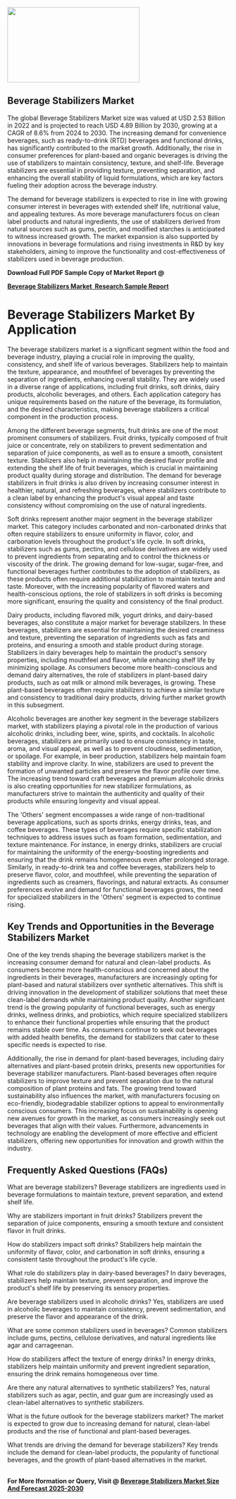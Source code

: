 <p><img class="alignnone size-medium wp-image-20088" src="https://ffe5etoiles.com/wp-content/uploads/2024/12/MST1-300x171.png" alt="" width="300" height="171" /></p><p> <h2>Beverage Stabilizers Market </h2><p>The global Beverage Stabilizers Market size was valued at USD 2.53 Billion in 2022 and is projected to reach USD 4.89 Billion by 2030, growing at a CAGR of 8.6% from 2024 to 2030. The increasing demand for convenience beverages, such as ready-to-drink (RTD) beverages and functional drinks, has significantly contributed to the market growth. Additionally, the rise in consumer preferences for plant-based and organic beverages is driving the use of stabilizers to maintain consistency, texture, and shelf-life. Beverage stabilizers are essential in providing texture, preventing separation, and enhancing the overall stability of liquid formulations, which are key factors fueling their adoption across the beverage industry.</p><p>The demand for beverage stabilizers is expected to rise in line with growing consumer interest in beverages with extended shelf life, nutritional value, and appealing textures. As more beverage manufacturers focus on clean label products and natural ingredients, the use of stabilizers derived from natural sources such as gums, pectin, and modified starches is anticipated to witness increased growth. The market expansion is also supported by innovations in beverage formulations and rising investments in R&D by key stakeholders, aiming to improve the functionality and cost-effectiveness of stabilizers used in beverage production.</p></p><p><strong>Download Full PDF Sample Copy of Market Report @</strong></p><p><strong><a href="https://www.verifiedmarketreports.com/download-sample/?rid=643604&utm_source=Sites-google&utm_medium=265" target="_blank">Beverage Stabilizers Market &nbsp;Research Sample Report</a></strong></p><p><h1>Beverage Stabilizers Market By Application</h1><p>The beverage stabilizers market is a significant segment within the food and beverage industry, playing a crucial role in improving the quality, consistency, and shelf life of various beverages. Stabilizers help to maintain the texture, appearance, and mouthfeel of beverages by preventing the separation of ingredients, enhancing overall stability. They are widely used in a diverse range of applications, including fruit drinks, soft drinks, dairy products, alcoholic beverages, and others. Each application category has unique requirements based on the nature of the beverage, its formulation, and the desired characteristics, making beverage stabilizers a critical component in the production process.</p><p>Among the different beverage segments, fruit drinks are one of the most prominent consumers of stabilizers. Fruit drinks, typically composed of fruit juice or concentrate, rely on stabilizers to prevent sedimentation and separation of juice components, as well as to ensure a smooth, consistent texture. Stabilizers also help in maintaining the desired flavor profile and extending the shelf life of fruit beverages, which is crucial in maintaining product quality during storage and distribution. The demand for beverage stabilizers in fruit drinks is also driven by increasing consumer interest in healthier, natural, and refreshing beverages, where stabilizers contribute to a clean label by enhancing the product's visual appeal and taste consistency without compromising on the use of natural ingredients.</p><p>Soft drinks represent another major segment in the beverage stabilizer market. This category includes carbonated and non-carbonated drinks that often require stabilizers to ensure uniformity in flavor, color, and carbonation levels throughout the product's life cycle. In soft drinks, stabilizers such as gums, pectins, and cellulose derivatives are widely used to prevent ingredients from separating and to control the thickness or viscosity of the drink. The growing demand for low-sugar, sugar-free, and functional beverages further contributes to the adoption of stabilizers, as these products often require additional stabilization to maintain texture and taste. Moreover, with the increasing popularity of flavored waters and health-conscious options, the role of stabilizers in soft drinks is becoming more significant, ensuring the quality and consistency of the final product.</p><p>Dairy products, including flavored milk, yogurt drinks, and dairy-based beverages, also constitute a major market for beverage stabilizers. In these beverages, stabilizers are essential for maintaining the desired creaminess and texture, preventing the separation of ingredients such as fats and proteins, and ensuring a smooth and stable product during storage. Stabilizers in dairy beverages help to maintain the product's sensory properties, including mouthfeel and flavor, while enhancing shelf life by minimizing spoilage. As consumers become more health-conscious and demand dairy alternatives, the role of stabilizers in plant-based dairy products, such as oat milk or almond milk beverages, is growing. These plant-based beverages often require stabilizers to achieve a similar texture and consistency to traditional dairy products, driving further market growth in this subsegment.</p><p>Alcoholic beverages are another key segment in the beverage stabilizers market, with stabilizers playing a pivotal role in the production of various alcoholic drinks, including beer, wine, spirits, and cocktails. In alcoholic beverages, stabilizers are primarily used to ensure consistency in taste, aroma, and visual appeal, as well as to prevent cloudiness, sedimentation, or spoilage. For example, in beer production, stabilizers help maintain foam stability and improve clarity. In wine, stabilizers are used to prevent the formation of unwanted particles and preserve the flavor profile over time. The increasing trend toward craft beverages and premium alcoholic drinks is also creating opportunities for new stabilizer formulations, as manufacturers strive to maintain the authenticity and quality of their products while ensuring longevity and visual appeal.</p><p>The 'Others' segment encompasses a wide range of non-traditional beverage applications, such as sports drinks, energy drinks, teas, and coffee beverages. These types of beverages require specific stabilization techniques to address issues such as foam formation, sedimentation, and texture maintenance. For instance, in energy drinks, stabilizers are crucial for maintaining the uniformity of the energy-boosting ingredients and ensuring that the drink remains homogeneous even after prolonged storage. Similarly, in ready-to-drink tea and coffee beverages, stabilizers help to preserve flavor, color, and mouthfeel, while preventing the separation of ingredients such as creamers, flavorings, and natural extracts. As consumer preferences evolve and demand for functional beverages grows, the need for specialized stabilizers in the 'Others' segment is expected to continue rising.</p><h2>Key Trends and Opportunities in the Beverage Stabilizers Market</h2><p>One of the key trends shaping the beverage stabilizers market is the increasing consumer demand for natural and clean-label products. As consumers become more health-conscious and concerned about the ingredients in their beverages, manufacturers are increasingly opting for plant-based and natural stabilizers over synthetic alternatives. This shift is driving innovation in the development of stabilizer solutions that meet these clean-label demands while maintaining product quality. Another significant trend is the growing popularity of functional beverages, such as energy drinks, wellness drinks, and probiotics, which require specialized stabilizers to enhance their functional properties while ensuring that the product remains stable over time. As consumers continue to seek out beverages with added health benefits, the demand for stabilizers that cater to these specific needs is expected to rise.</p><p>Additionally, the rise in demand for plant-based beverages, including dairy alternatives and plant-based protein drinks, presents new opportunities for beverage stabilizer manufacturers. Plant-based beverages often require stabilizers to improve texture and prevent separation due to the natural composition of plant proteins and fats. The growing trend toward sustainability also influences the market, with manufacturers focusing on eco-friendly, biodegradable stabilizer options to appeal to environmentally conscious consumers. This increasing focus on sustainability is opening new avenues for growth in the market, as consumers increasingly seek out beverages that align with their values. Furthermore, advancements in technology are enabling the development of more effective and efficient stabilizers, offering new opportunities for innovation and growth within the industry.</p><h2>Frequently Asked Questions (FAQs)</h2><p>What are beverage stabilizers? Beverage stabilizers are ingredients used in beverage formulations to maintain texture, prevent separation, and extend shelf life.</p><p>Why are stabilizers important in fruit drinks? Stabilizers prevent the separation of juice components, ensuring a smooth texture and consistent flavor in fruit drinks.</p><p>How do stabilizers impact soft drinks? Stabilizers help maintain the uniformity of flavor, color, and carbonation in soft drinks, ensuring a consistent taste throughout the product's life cycle.</p><p>What role do stabilizers play in dairy-based beverages? In dairy beverages, stabilizers help maintain texture, prevent separation, and improve the product's shelf life by preserving its sensory properties.</p><p>Are beverage stabilizers used in alcoholic drinks? Yes, stabilizers are used in alcoholic beverages to maintain consistency, prevent sedimentation, and preserve the flavor and appearance of the drink.</p><p>What are some common stabilizers used in beverages? Common stabilizers include gums, pectins, cellulose derivatives, and natural ingredients like agar and carrageenan.</p><p>How do stabilizers affect the texture of energy drinks? In energy drinks, stabilizers help maintain uniformity and prevent ingredient separation, ensuring the drink remains homogeneous over time.</p><p>Are there any natural alternatives to synthetic stabilizers? Yes, natural stabilizers such as agar, pectin, and guar gum are increasingly used as clean-label alternatives to synthetic stabilizers.</p><p>What is the future outlook for the beverage stabilizers market? The market is expected to grow due to increasing demand for natural, clean-label products and the rise of functional and plant-based beverages.</p><p>What trends are driving the demand for beverage stabilizers? Key trends include the demand for clean-label products, the popularity of functional beverages, and the growth of plant-based alternatives in the market.</p><strong><br />For More Iformation or Query, Visit @ <a href="https://www.verifiedmarketreports.com/product/beverage-stabilizers-market/" target="_blank">Beverage Stabilizers Market Size And Forecast 2025-2030</a></strong></p>
